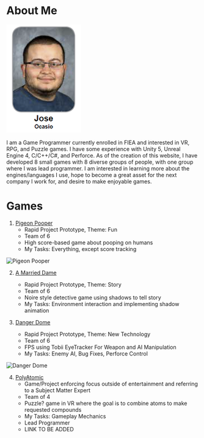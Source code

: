 ﻿
# About Me

![Jose](https://github.com/JoseOcasio1994/Portfolio/blob/master/Resources/Jose.PNG?raw=true) 

I am a Game Programmer currently enrolled in FIEA and interested in VR, RPG, and Puzzle games. I have some experience with Unity 5, Unreal Engine 4, C/C++/C#, and Perforce. As of the creation of this website, I have developed 8 small games with 8 diverse groups of people, with one group where I was lead programmer. I am interested in learning more about the engines/languages I use, hope to become a great asset for the next company I work for, and desire to make enjoyable games.

# Games

1. [Pigeon Pooper](https://github.com/JoseOcasio1994/Portfolio/tree/master/Games/Pigeon%20Pooper)
     * Rapid Project Prototype, Theme: Fun
     * Team of 6
     * High score-based game about pooping on humans
     * My Tasks: Everything, except score tracking

![Pigeon Pooper](https://github.com/JoseOcasio1994/Portfolio/blob/master/Games/Pigeon%20Pooper/Pigeon_Pooper.gif?raw=true) 

2. [A Married Dame](https://github.com/JoseOcasio1994/Portfolio/tree/master/Games/A%20Married%20Dame)
     * Rapid Project Prototype, Theme: Story
     * Team of 6
     * Noire style detective game using shadows to tell story
     * My Tasks: Environment interaction and implementing shadow animation

3. [Danger Dome](https://github.com/JoseOcasio1994/Portfolio/tree/master/Games/Danger%20Dome)
     * Rapid Project Prototype, Theme: New Technology
     * Team of 6
     * FPS using Tobii EyeTracker For Weapon and AI Manipulation
     * My Tasks: Enemy AI, Bug Fixes, Perforce Control

![Danger Dome](https://github.com/JoseOcasio1994/Portfolio/blob/master/Games/Danger%20Dome/Danger_Dome.gif?raw=true) 

4. [PolyAtomic](https://joseocasio1994.github.io/PolyAtomic-VR/)
     * Game/Project enforcing focus outside of entertainment and referring to a Subject Matter Expert
     * Team of 4
     * Puzzle? game in VR where the goal is to combine atoms to make requested compounds
     * My Tasks: Gameplay Mechanics
     * Lead Programmer
     * LINK TO BE ADDED
